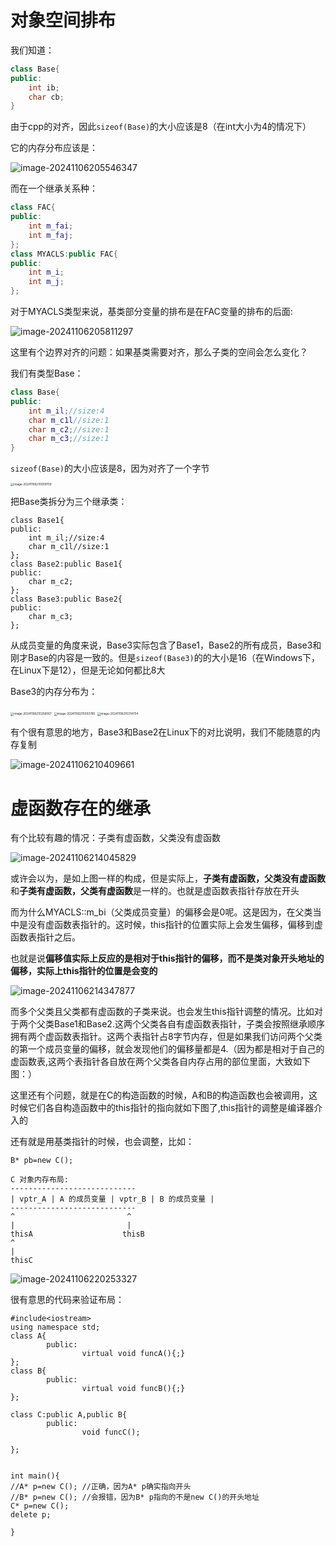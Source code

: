 # 对象空间排布

我们知道：

```cpp
class Base{
public:
    int ib;
    char cb;
}
```

由于cpp的对齐，因此`sizeof(Base)`的大小应该是8（在int大小为4的情况下）

它的内存分布应该是：

![image-20241106205546347](./assets/image-20241106205546347.png)

而在一个继承关系种：

```cpp
class FAC{
public:
    int m_fai;
    int m_faj;
};
class MYACLS:public FAC{
public:
    int m_i;
    int m_j;
};
```

对于MYACLS类型来说，基类部分变量的排布是在FAC变量的排布的后面:

![image-20241106205811297](./assets/image-20241106205811297.png)

这里有个边界对齐的问题：如果基类需要对齐，那么子类的空间会怎么变化？

我们有类型Base：

```cpp
class Base{
public:
	int m_il;//size:4
	char m_c1l//size:1
	char m_c2;//size:1
	char m_c3;//size:1
}
```

`sizeof(Base)`的大小应该是8，因为对齐了一个字节

<img src="./assets/image-20241106210009759.png" alt="image-20241106210009759" style="zoom:33%;" />

把Base类拆分为三个继承类：

```
class Base1{
public:
	int m_il;//size:4
	char m_c1l//size:1
};
class Base2:public Base1{
public:
	char m_c2;
};
class Base3:public Base2{
public:
	char m_c3;
};
```

从成员变量的角度来说，Base3实际包含了Base1，Base2的所有成员，Base3和刚才Base的内容是一致的。但是`sizeof(Base3)`的的大小是16（在Windows下，在Linux下是12），但是无论如何都比8大

Base3的内存分布为：

<img src="./assets/image-20241106210256067.png" alt="image-20241106210256067" style="zoom:33%;" />

<img src="./assets/image-20241106210303785.png" alt="image-20241106210303785" style="zoom:33%;" />

<img src="./assets/image-20241106210314704.png" alt="image-20241106210314704" style="zoom:33%;" />

有个很有意思的地方，Base3和Base2在Linux下的对比说明，我们不能随意的内存复制

![image-20241106210409661](./assets/image-20241106210409661.png)

# 虚函数存在的继承

有个比较有趣的情况：子类有虚函数，父类没有虚函数

![image-20241106214045829](./assets/image-20241106214045829.png)

或许会以为，是如上图一样的构成，但是实际上，**子类有虚函数，父类没有虚函数**和**子类有虚函数，父类有虚函数**是一样的。也就是虚函数表指针存放在开头

而为什么MYACLS::m_bi（父类成员变量）的偏移会是0呢。这是因为，在父类当中是没有虚函数表指针的。这时候，this指针的位置实际上会发生偏移，偏移到虚函数表指针之后。

也就是说**偏移值实际上反应的是相对于this指针的偏移，而不是类对象开头地址的偏移，实际上this指针的位置是会变的**

![image-20241106214347877](./assets/image-20241106214347877.png)

而多个父类且父类都有虚函数的子类来说。也会发生this指针调整的情况。比如对于两个父类Base1和Base2.这两个父类各自有虚函数表指针，子类会按照继承顺序拥有两个虚函数表指针。这两个表指针占8字节内存，但是如果我们访问两个父类的第一个成员变量的偏移，就会发现他们的偏移量都是4.（因为都是相对于自己的虚函数表,这两个表指针各自放在两个父类各自内存占用的部位里面，大致如下图：）

这里还有个问题，就是在C的构造函数的时候，A和B的构造函数也会被调用，这时候它们各自构造函数中的this指针的指向就如下图了,this指针的调整是编译器介入的

还有就是用基类指针的时候，也会调整，比如：

```
B* pb=new C();
```

```
C 对象内存布局:
----------------------------
| vptr_A | A 的成员变量 | vptr_B | B 的成员变量 |
----------------------------
^                         ^
|                         |
thisA                    thisB
^
|
thisC
```

![image-20241106220253327](./assets/image-20241106220253327.png)

很有意思的代码来验证布局：

```
#include<iostream>
using namespace std;
class A{
        public:
                virtual void funcA(){;}
};
class B{
        public:
                virtual void funcB(){;}
};

class C:public A,public B{
        public:
                void funcC();

};


int main(){
//A* p=new C(); //正确，因为A* p确实指向开头
//B* p=new C(); //会报错，因为B* p指向的不是new C()的开头地址
C* p=new C();
delete p;

}
```

